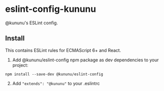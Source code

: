 # eslint-config-kununu

@kununu's ESLint config.

## Install

This contains ESLint rules for ECMAScript 6+ and React.

1. Add @kununu/eslint-config npm package as dev dependencies to your project:
  ```
  npm install --save-dev @kununu/eslint-config
  ```

2. Add `"extends": "@kununu"` to your .eslintrc
